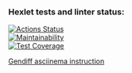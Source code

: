 ### Hexlet tests and linter status:
[![Actions Status](https://github.com/javazee/frontend-project-46/actions/workflows/hexlet-check.yml/badge.svg)](https://github.com/javazee/frontend-project-46/actions) </br>
[![Maintainability](https://api.codeclimate.com/v1/badges/3ec810da538196981072/maintainability)](https://codeclimate.com/github/javazee/frontend-project-46/maintainability) </br>
[![Test Coverage](https://api.codeclimate.com/v1/badges/3ec810da538196981072/test_coverage)](https://codeclimate.com/github/javazee/frontend-project-46/test_coverage) </br>

[Gendiff asciinema instruction](https://asciinema.org/a/oos3H3zqLAOvqHmoeNJd6Mh7i)